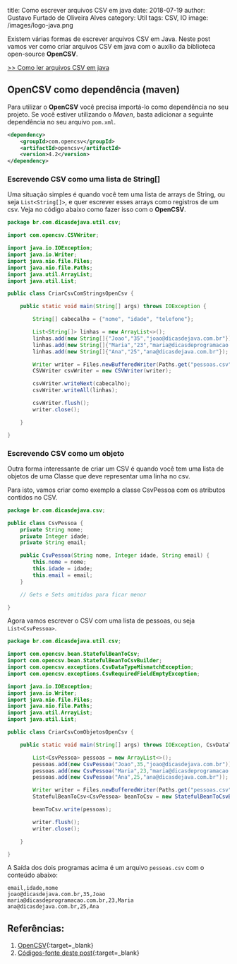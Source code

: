 title: Como escrever arquivos CSV em java
date: 2018-07-19
author: Gustavo Furtado de Oliveira Alves
category: Util
tags: CSV, IO
image: /images/logo-java.png

Existem várias formas de escrever arquivos CSV em Java.
Neste post vamos ver como criar arquivos CSV em java com o auxílio da biblioteca open-source **OpenCSV**.

[>> Como ler arquivos CSV em java](https://dicasdejava.com.br/como-ler-arquivos-csv-em-java/)

## OpenCSV como dependência (maven)

Para utilizar o **OpenCSV** você precisa importá-lo como dependência no seu projeto.
Se você estiver utilizando o _Maven_, basta adicionar a seguinte dependência no seu arquivo `pom.xml`.

```xml
<dependency>
    <groupId>com.opencsv</groupId>
    <artifactId>opencsv</artifactId>
    <version>4.2</version>
</dependency>
```

### Escrevendo CSV como uma lista de String[]

Uma situação simples é quando você tem uma lista de arrays de String, ou seja `List<String[]>`,
e quer escrever esses arrays como registros de um csv.
Veja no código abaixo como fazer isso com o **OpenCSV**.

```java
package br.com.dicasdejava.util.csv;

import com.opencsv.CSVWriter;

import java.io.IOException;
import java.io.Writer;
import java.nio.file.Files;
import java.nio.file.Paths;
import java.util.ArrayList;
import java.util.List;

public class CriarCsvComStringsOpenCsv {

    public static void main(String[] args) throws IOException {

        String[] cabecalho = {"nome", "idade", "telefone"};

        List<String[]> linhas = new ArrayList<>();
        linhas.add(new String[]{"Joao","35","joao@dicasdejava.com.br"});
        linhas.add(new String[]{"Maria","23","maria@dicasdeprogramacao.com.br"});
        linhas.add(new String[]{"Ana","25","ana@dicasdejava.com.br"});

        Writer writer = Files.newBufferedWriter(Paths.get("pessoas.csv"));
        CSVWriter csvWriter = new CSVWriter(writer);

        csvWriter.writeNext(cabecalho);
        csvWriter.writeAll(linhas);

        csvWriter.flush();
        writer.close();

    }

}
```

### Escrevendo CSV como um objeto

Outra forma interessante de criar um CSV é quando você tem uma lista de objetos de uma Classe que deve representar uma linha no csv.

Para isto, vamos criar como exemplo a classe CsvPessoa com os atributos contidos no CSV.


```java
package br.com.dicasdejava.csv;

public class CsvPessoa {
    private String nome;
    private Integer idade;
    private String email;

    public CsvPessoa(String nome, Integer idade, String email) {
        this.nome = nome;
        this.idade = idade;
        this.email = email;
    }

    // Gets e Sets omitidos para ficar menor

}
```

Agora vamos escrever o CSV com uma lista de pessoas, ou seja `List<CsvPessoa>`.

```java
package br.com.dicasdejava.util.csv;

import com.opencsv.bean.StatefulBeanToCsv;
import com.opencsv.bean.StatefulBeanToCsvBuilder;
import com.opencsv.exceptions.CsvDataTypeMismatchException;
import com.opencsv.exceptions.CsvRequiredFieldEmptyException;

import java.io.IOException;
import java.io.Writer;
import java.nio.file.Files;
import java.nio.file.Paths;
import java.util.ArrayList;
import java.util.List;

public class CriarCsvComObjetosOpenCsv {

    public static void main(String[] args) throws IOException, CsvDataTypeMismatchException, CsvRequiredFieldEmptyException {

        List<CsvPessoa> pessoas = new ArrayList<>();
        pessoas.add(new CsvPessoa("Joao",35,"joao@dicasdejava.com.br"));
        pessoas.add(new CsvPessoa("Maria",23,"maria@dicasdeprogramacao.com.br"));
        pessoas.add(new CsvPessoa("Ana",25,"ana@dicasdejava.com.br"));

        Writer writer = Files.newBufferedWriter(Paths.get("pessoas.csv"));
        StatefulBeanToCsv<CsvPessoa> beanToCsv = new StatefulBeanToCsvBuilder(writer).build();

        beanToCsv.write(pessoas);

        writer.flush();
        writer.close();

    }

}
```

A Saída dos dois programas acima é um arquivo `pessoas.csv` com o conteúdo abaixo:

```
email,idade,nome
joao@dicasdejava.com.br,35,Joao
maria@dicasdeprogramacao.com.br,23,Maria
ana@dicasdejava.com.br,25,Ana
```

## Referências:

1. [OpenCSV](http://opencsv.sourceforge.net/){:target=\_blank}
2. [Códigos-fonte deste post](https://github.com/gustavofoa/examples.dicasdejava.com.br/tree/master/src/main/java/br/com/dicasdejava/util/csv){:target=\_blank}